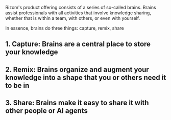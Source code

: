 Rizom's product offering consists of a series of so-called brains. Brains assist professionals with all activities that involve knowledge sharing, whether that is within a team, with others, or even with yourself.

In essence, brains do three things: capture, remix, share

## 1. Capture: Brains are a central place to store your knowledge

## 2. Remix: Brains organize and augment your knowledge into a shape that you or others need it to be in

## 3. Share: Brains make it easy to share it with other people or AI agents
